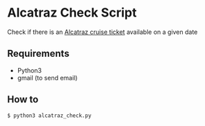 # Alcatraz Check Script
Check if there is an [Alcatraz cruise ticket](https://www.alcatrazcruises.com/index.aspx) available on a given date


## Requirements
- Python3
- gmail (to send email)

## How to
```bash
$ python3 alcatraz_check.py
```